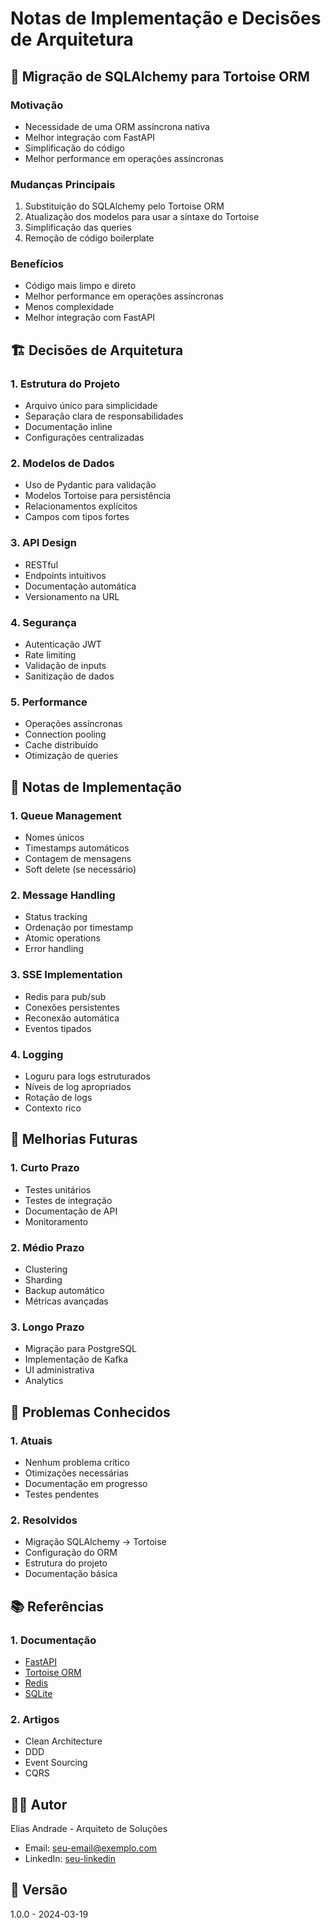 # Notas de Implementação e Decisões de Arquitetura

## 🔄 Migração de SQLAlchemy para Tortoise ORM

### Motivação
- Necessidade de uma ORM assíncrona nativa
- Melhor integração com FastAPI
- Simplificação do código
- Melhor performance em operações assíncronas

### Mudanças Principais
1. Substituição do SQLAlchemy pelo Tortoise ORM
2. Atualização dos modelos para usar a sintaxe do Tortoise
3. Simplificação das queries
4. Remoção de código boilerplate

### Benefícios
- Código mais limpo e direto
- Melhor performance em operações assíncronas
- Menos complexidade
- Melhor integração com FastAPI

## 🏗️ Decisões de Arquitetura

### 1. Estrutura do Projeto
- Arquivo único para simplicidade
- Separação clara de responsabilidades
- Documentação inline
- Configurações centralizadas

### 2. Modelos de Dados
- Uso de Pydantic para validação
- Modelos Tortoise para persistência
- Relacionamentos explícitos
- Campos com tipos fortes

### 3. API Design
- RESTful
- Endpoints intuitivos
- Documentação automática
- Versionamento na URL

### 4. Segurança
- Autenticação JWT
- Rate limiting
- Validação de inputs
- Sanitização de dados

### 5. Performance
- Operações assíncronas
- Connection pooling
- Cache distribuído
- Otimização de queries

## 📝 Notas de Implementação

### 1. Queue Management
- Nomes únicos
- Timestamps automáticos
- Contagem de mensagens
- Soft delete (se necessário)

### 2. Message Handling
- Status tracking
- Ordenação por timestamp
- Atomic operations
- Error handling

### 3. SSE Implementation
- Redis para pub/sub
- Conexões persistentes
- Reconexão automática
- Eventos tipados

### 4. Logging
- Loguru para logs estruturados
- Níveis de log apropriados
- Rotação de logs
- Contexto rico

## 🔧 Melhorias Futuras

### 1. Curto Prazo
- Testes unitários
- Testes de integração
- Documentação de API
- Monitoramento

### 2. Médio Prazo
- Clustering
- Sharding
- Backup automático
- Métricas avançadas

### 3. Longo Prazo
- Migração para PostgreSQL
- Implementação de Kafka
- UI administrativa
- Analytics

## 🐛 Problemas Conhecidos

### 1. Atuais
- Nenhum problema crítico
- Otimizações necessárias
- Documentação em progresso
- Testes pendentes

### 2. Resolvidos
- Migração SQLAlchemy → Tortoise
- Configuração do ORM
- Estrutura do projeto
- Documentação básica

## 📚 Referências

### 1. Documentação
- [FastAPI](https://fastapi.tiangolo.com/)
- [Tortoise ORM](https://tortoise-orm.readthedocs.io/)
- [Redis](https://redis.io/documentation)
- [SQLite](https://www.sqlite.org/docs.html)

### 2. Artigos
- Clean Architecture
- DDD
- Event Sourcing
- CQRS

## 👨‍💻 Autor
Elias Andrade - Arquiteto de Soluções
- Email: seu-email@exemplo.com
- LinkedIn: [seu-linkedin](https://linkedin.com/in/seu-usuario)

## 📅 Versão
1.0.0 - 2024-03-19 